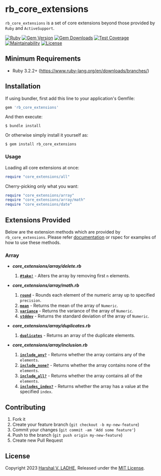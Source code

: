 # rb_core_extensions

`rb_core_extensions` is a set of core extensions beyond those provided by `Ruby` and `ActiveSupport`.

[![Ruby](https://github.com/shivam091/core_extensions/actions/workflows/main.yml/badge.svg)](https://github.com/shivam091/rb_core_extensions/actions/workflows/main.yml)
[![Gem Version](https://badge.fury.io/rb/rb_core_extensions.svg)](https://badge.fury.io/rb/rb_core_extensions)
[![Gem Downloads](https://img.shields.io/gem/dt/rb_core_extensions.svg)](http://rubygems.org/gems/rb_core_extensions)
[![Test Coverage](https://api.codeclimate.com/v1/badges/592b82a5336ee551a8f1/test_coverage)](https://codeclimate.com/github/shivam091/core_extensions/test_coverage)
[![Maintainability](https://api.codeclimate.com/v1/badges/592b82a5336ee551a8f1/maintainability)](https://codeclimate.com/github/shivam091/core_extensions/maintainability)
[![License](https://img.shields.io/badge/License-MIT-blue.svg)](https://github.com/shivam091/core_extensions/blob/main/LICENSE.txt)

## Minimum Requirements

* Ruby 3.2.2+ (https://www.ruby-lang.org/en/downloads/branches/)

## Installation

If using bundler, first add this line to your application's Gemfile:

```ruby
gem 'rb_core_extensions'
```

And then execute:

`$ bundle install`

Or otherwise simply install it yourself as:

`$ gem install rb_core_extensions`

### Usage

Loading all core extensions at once:

```ruby
require "core_extensions/all"
```

Cherry-picking only what you want:

```ruby
require "core_extensions/array"
require "core_extensions/array/math"
require "core_extensions/date"
```

## Extensions Provided

Below are the extension methods which are provided by `rb_core_extensions`. Please refer [documentation](https://shivam091.github.io/core_extensions) or rspec for examples of how to use these methods.

### Array

* ***core_extensions/array/delete.rb***
  1. **[`#take!`](https://shivam091.github.io/core_extensions/Array.html#method-i-take-21)** - Alters the array by removing first `n` elements.

* ***core_extensions/array/math.rb***
  1. **[`round`](https://shivam091.github.io/core_extensions/Array.html#method-i-round)** - Rounds each element of the numeric array up to specified `precision`.
  2. **[`mean`](https://shivam091.github.io/core_extensions/Array.html#method-i-mean)** - Returns the mean of the array of `Numeric`.
  3. **[`variance`](https://shivam091.github.io/core_extensions/Array.html#method-i-variance)** - Returns the variance of the array of `Numeric`.
  4. **[`stddev`](https://shivam091.github.io/core_extensions/Array.html#method-i-stddev)** - Returns the standard deviation of the array of `Numeric`.

* ***core_extensions/array/duplicates.rb***
  1. **[`duplicates`](https://shivam091.github.io/core_extensions/Array.html#method-i-duplicates)** - Returns an array of the duplicate elements.

* ***core_extensions/array/inclusion.rb***
  1. **[`include_any?`](https://shivam091.github.io/core_extensions/Array.html#method-i-include_any-3F)** - Returns whether the array contains any of the `elements`.
  2. **[`include_none?`](https://shivam091.github.io/core_extensions/Array.html#method-i-include_none-3F)** - Returns whether the array contains none of the `elements`.
  3. **[`include_all?`](https://shivam091.github.io/core_extensions/Array.html#method-i-include_all-3F)** - Returns whether the array contains all of the `elements`.
  4. **[`includes_index?`](https://shivam091.github.io/core_extensions/Array.html#method-i-includes_index-3F)** - Returns whether the array has a value at the specified `index`.

## Contributing

1. Fork it
2. Create your feature branch (`git checkout -b my-new-feature`)
3. Commit your changes (`git commit -am 'Add some feature'`)
4. Push to the branch (`git push origin my-new-feature`)
5. Create new Pull Request

## License

Copyright 2023 [Harshal V. LADHE](https://github.com/shivam091), Released under the [MIT License](http://opensource.org/licenses/MIT).
